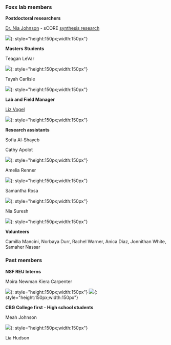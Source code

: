 
### Foxx lab members

**Postdoctoral researchers**

[Dr. Nia Johnson](https://niajohnson.info/) - sCORE [synthesis research](https://score.nipcsa.com/broadening-restoration)

![](images/Nia_J.png){: style="height:150px;width:150px"}


**Masters Students**

Teagan LeVar

![](images/Teagan.jpg){: style="height:150px;width:150px"}


Tayah Carlisle

![](images/Tayah.jpg){: style="height:150px;width:150px"}


**Lab and Field Manager**

[Liz Vogel](https://www.northbranchnatives.com/)

![](images/liz.jpg){: style="height:150px;width:150px"}


**Research assistants**

Sofia Al-Shayeb

Cathy Apolot

![](images/Cathy.png){: style="height:150px;width:150px"}


Amelia Renner

![](images/amelia.jpeg){: style="height:150px;width:150px"}


Samantha Rosa

![](images/Samantha.jpg){: style="height:150px;width:150px"}

Nia Suresh

![](images/Nia_S.jpg){: style="height:150px;width:150px"}

**Volunteers**

Camilla Mancini, Norbaya Durr, Rachel Warner, Anica Diaz, Jonnithan White, Samaher Nassar 

### Past members
**NSF REU Interns**

Moira Newman              Kiera Carpenter


![](images/moira.jpg){: style="height:150px;width:150px"} ![](images/kiera.jpg){: style="height:150px;width:150px"}


**CBG College first - High school students**

Meah Johnson 

![](images/meah.jpg){: style="height:150px;width:150px"}

Lia Hudson 
